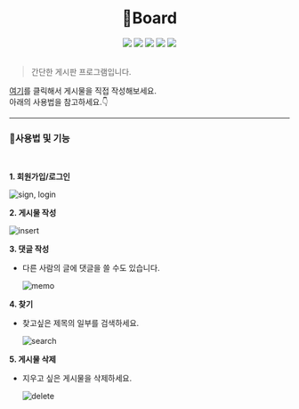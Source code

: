 <h1 align="center">📰Board</h1>

<center>
<img src="https://img.shields.io/badge/MySQL-4479A1?style=flat-square&logo=MySQL&logoColor=white"/> <img src="https://img.shields.io/badge/PHP-777BB4?style=flat-square&logo=PHP&logoColor=white"/> <img src="https://img.shields.io/badge/CSS-1572B6?style=flat-square&logo=CSS3&logoColor=white"/> <img src="https://img.shields.io/badge/HTML5-E34F26?style=flat-square&logo=HTML5&logoColor=white"/> <img src="https://img.shields.io/badge/PHP-777BB4?style=flat-square&logo=PHP&logoColor=white"/>
</center>
<br >

> 간단한 게시판 프로그램입니다.

[여기](http://st02.dothome.co.kr/project01/view.php)를 클릭해서 게시물을 직접 작성해보세요.  
아래의 사용법을 참고하세요.👇  
___

### 📌사용법 및 기능
<br />

**1. 회원가입/로그인**

![sign, login](https://user-images.githubusercontent.com/76769831/105812377-61f2ef00-5ff1-11eb-92d5-481d7e5de968.gif)

**2. 게시물 작성**

![insert](https://user-images.githubusercontent.com/76769831/105808203-a9c24800-5fea-11eb-89c3-3199a73f3a2b.gif)

**3. 댓글 작성**
    
* 다른 사람의 글에 댓글을 쓸 수도 있습니다.

    ![memo](https://user-images.githubusercontent.com/76769831/105808812-cf9c1c80-5feb-11eb-82f7-641cd82e7027.gif)

**4. 찾기**
* 찾고싶은 제목의 일부를 검색하세요.
    
    ![search](https://user-images.githubusercontent.com/76769831/105809203-9c0dc200-5fec-11eb-8b75-a99f82ae8da4.gif)

**5. 게시물 삭제**
* 지우고 싶은 게시물을 삭제하세요.

    ![delete](https://user-images.githubusercontent.com/76769831/105810565-88fbf180-5fee-11eb-9cab-9a24c49e5982.gif)
